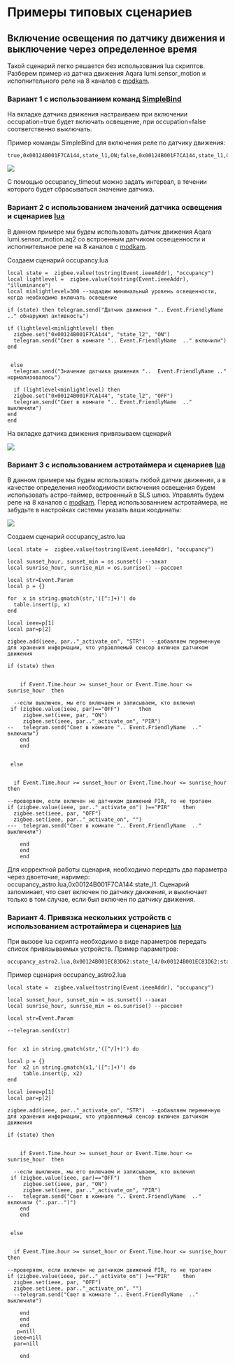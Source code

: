 # Примеры типовых сценариев

## Включение освещения по датчику движения и выключение через определенное время
Такой сценарий легко решается без использования lua скриптов. Разберем пример из датчка движения Aqara lumi.sensor_motion и исполнительного реле на 8 каналов с [modkam](https://modkam.ru/?p=1638).


### Вариант 1 с использованием команд [SimpleBind](/simplebind_rus.md)

На вкладке датчика движения настраиваем при включении occupation=true будет включать освещение, при occupation=false соответственно выключать.

Пример команды SimpleBind для включения реле по датчику движения:
```
true,0x00124B001F7CA144,state_l1,ON;false,0x00124B001F7CA144,state_l1,OFF;
```
![](/img/ocup_sb.png)

С помощью occupancy_timeout можно задать интервал, в течении которого будет сбрасываться значение датчика. 


### Вариант 2 с использованием значений датчика освещения и сценариев [lua](/lua_rus.md)
В данном примере мы будем использовать датчик движения Aqara 	lumi.sensor_motion.aq2 со встроенным датчиком освещенности  и исполнительное реле на 8 каналов с [modkam](https://modkam.ru/?p=1638). 

Создаем сценарий occupancy.lua

```
local state =  zigbee.value(tostring(Event.ieeeAddr), "occupancy")
local lightlevel =  zigbee.value(tostring(Event.ieeeAddr), "illuminance")
local minlightlevel=300 --зададим минимальный уровень освещенности, когда необходимо включать освещение

if (state) then telegram.send("Датчик движения ".. Event.FriendlyName  .." обнаружил активность") 
  
if (lightlevel<minlightlevel) then 
  zigbee.set("0x00124B001F7CA144", "state_l2", "ON")
  telegram.send("Свет в комнате ".. Event.FriendlyName  .." включили") 
end    
    
    
 else
  telegram.send("Значение датчика движения "..  Event.FriendlyName .."  нормализовалось") 
  
  if (lightlevel<minlightlevel) then 
  zigbee.set("0x00124B001F7CA144", "state_l2", "OFF")
  telegram.send("Свет в комнате ".. Event.FriendlyName  .." выключили") 
end    
end 
```
На вкладке датчика движения привязываем сценарий 

![](/img/ocup_lua21.png)



### Вариант 3 с использованием астротаймера и сценариев [lua](/lua_rus.md)

В данном примере мы будем использовать любой датчик движения, а в качестве определения необходимости включения освещения будем использовать астро-таймер, встроенный в SLS шлюз. Управлять будем реле на 8 каналов с [modkam](https://modkam.ru/?p=1638).  Перед использованнием астротаймера, не забудьте в настройках системы указать ваши коодинаты:

![](/img/astrosettings.png)

Создаем сценарий occupancy_astro.lua

```
local state =  zigbee.value(tostring(Event.ieeeAddr), "occupancy")

local sunset_hour, sunset_min = os.sunset() --закат 
local sunrise_hour, sunrise_min = os.sunrise() --рассвет

local str=Event.Param 
local p = {}
 
for  x in string.gmatch(str,'([^:]+)') do
  table.insert(p, x) 
end

local ieee=p[1]
local par=p[2]

zigbee.add(ieee, par.."_activate_on", "STR")  --добавляем переменную для хранения информации, что управляемый сенсор включен датчиком движения

if (state) then 


	if Event.Time.hour >= sunset_hour or Event.Time.hour <= sunrise_hour  then

  --если выключен, мы его включаем и записываем, кто включил
 if (zigbee.value(ieee, par)=="OFF")      then  
     zigbee.set(ieee, par, "ON")
     zigbee.set(ieee, par.."_activate_on", "PIR")
-- 	 telegram.send("Свет в комнате ".. Event.FriendlyName  .." включили") 
	end    
    end      
    
    
 else


  if Event.Time.hour >= sunset_hour or Event.Time.hour <= sunrise_hour   then
    
--проверяем, если включен не датчиком движений PIR, то не трогаем    
if (zigbee.value(ieee, par.."_activate_on") )=="PIR"    then 
  zigbee.set(ieee, par, "OFF")
  zigbee.set(ieee, par.."_activate_on", "")    
---  telegram.send("Свет в комнате ".. Event.FriendlyName  .." выключили") 
      
	end      
    end    
	end	
```

Для корректной работы   сценария, необходимо передать два параметра через двоеточие, наример:  occupancy_astro.lua,0x00124B001F7CA144:state_l1.
Сценарий запоминает, что свет включен по датчику движения, и выключает только в том случае, если был включен по датчику движения. 


### Вариант 4. Привязка нескольких устройств  с использованием астротаймера и сценариев [lua](/lua_rus.md)

При вызове lua скрипта необходимо в виде параметров передать список привязываемых устройств. Пример параметров:
```
occupancy_astro2.lua,0x00124B001EC83D62:state_l4/0x00124B001EC83D62:state_l2
```

Пример сценария occupancy_astro2.lua

```
local state =  zigbee.value(tostring(Event.ieeeAddr), "occupancy")

local sunset_hour, sunset_min = os.sunset() --закат 
local sunrise_hour, sunrise_min = os.sunrise() --рассвет

local str=Event.Param 

--telegram.send(str) 


for  x1 in string.gmatch(str,'([^/]+)') do
  
local p = {}  
for  x2 in string.gmatch(x1,'([^:]+)') do
     table.insert(p, x2) 
end

local ieee=p[1]
local par=p[2]

zigbee.add(ieee, par.."_activate_on", "STR")  --добавляем переменную для хранения информации, что управляемый сенсор включен датчиком движения

if (state) then 


	if Event.Time.hour >= sunset_hour or Event.Time.hour <= sunrise_hour  then

  --если выключен, мы его включаем и записываем, кто включил
 if (zigbee.value(ieee, par)=="OFF")      then  
     zigbee.set(ieee, par, "ON")
     zigbee.set(ieee, par.."_activate_on", "PIR")
-- 	 telegram.send("Свет в комнате ".. Event.FriendlyName  .." включили ("..par..")") 
	end    
    end      
    
    
 else


  if Event.Time.hour >= sunset_hour or Event.Time.hour <= sunrise_hour   then
    
--проверяем, если включен не датчиком движений PIR, то не трогаем    
if (zigbee.value(ieee, par.."_activate_on") )=="PIR"    then 
  zigbee.set(ieee, par, "OFF")
  zigbee.set(ieee, par.."_activate_on", "")    
  --telegram.send("Свет в комнате ".. Event.FriendlyName  .." выключили") 
      
	end      
    end    
	end	
   p=nill
  ieee=nill
  par=nill
  
    end
```    
